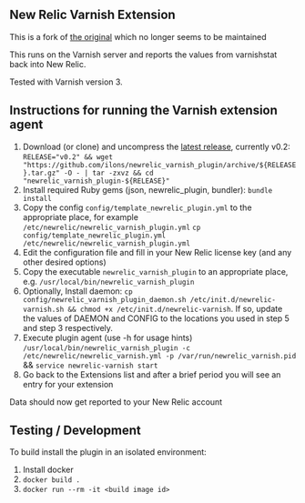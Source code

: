 ## New Relic Varnish Extension

This is a fork of [the original](https://github.com/varnish/newrelic_varnish_plugin) which no longer seems to be maintained

This runs on the Varnish server and reports the values from
varnishstat back into New Relic.

Tested with Varnish version 3.

## Instructions for running the Varnish extension agent
1. Download (or clone) and uncompress the [latest release](https://github.com/ilons/newrelic_varnish_plugin/releases/latest), currently v0.2:
`RELEASE="v0.2" && wget "https://github.com/ilons/newrelic_varnish_plugin/archive/${RELEASE}.tar.gz" -O - | tar -zxvz && cd "newrelic_varnish_plugin-${RELEASE}"`
2. Install required Ruby gems (json, newrelic_plugin, bundler):
`bundle install`
3. Copy the config `config/template_newrelic_plugin.yml` to the appropriate place, for example `/etc/newrelic/newrelic_varnish_plugin.yml`
`cp config/template_newrelic_plugin.yml /etc/newrelic/newrelic_varnish_plugin.yml`
4. Edit the configuration file and fill in your New Relic license key (and any other desired options)
5. Copy the executable `newrelic_varnish_plugin` to an appropriate place, e.g. `/usr/local/bin/newrelic_varnish_plugin`
6. Optionally, Install daemon:
`cp config/newrelic_varnish_plugin_daemon.sh /etc/init.d/newrelic-varnish.sh && chmod +x /etc/init.d/newrelic-varnish`. If so, update the values of DAEMON and CONFIG to the locations you used in step 5 and step 3 respectively.
7. Execute plugin agent (use -h for usage hints)
`/usr/local/bin/newrelic_varnish_plugin -c /etc/newrelic/newrelic_varnish.yml -p /var/run/newrelic_varnish.pid` && `service newrelic-varnish start`
8. Go back to the Extensions list and after a brief period you will see an entry for your extension

Data should now get reported to your New Relic account

## Testing / Development
To build install the plugin in an isolated environment:

1. Install docker
2. `docker build .`
3. `docker run --rm -it <build image id>`
